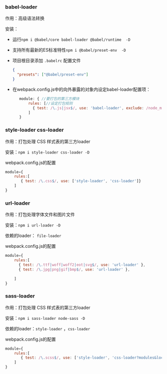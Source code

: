 ### babel-loader

作用：高级语法转换

安装：

- 运行`npm i @babel/core babel-loader @babel/runtime  -D`
- 支持所有最新的ES标准特性`npm i @babel/preset-env  -D`

- 项目根目录添加 `.babelrc` 配置文件

  ```json
  {
    "presets": ["@babel/preset-env"]
  }
  ```

- 在webpack.config.js中的向外暴露的对象内设定babel-loader配置项：

  ```js
     module: { //要打包的第三方模块
         rules: [//设定打包规则
           { test: /\.js|jsx$/, use: 'babel-loader', exclude: /node_modules/ }
         ]
     }
  ```







### style-loader css-loader

作用：打包处理 CSS 样式表的第三方loader

安装：`npm i style-loader css-loader -D` 

webpack.config.js的配置

~~~js
module={
    rules:[
       { test: /\.css$/, use: ['style-loader', 'css-loader']}
    ]
}
~~~



### url-loader 

作用：打包处理字体文件和图片文件

安装：`npm i url-loader -D` 

依赖的loader： `file-loader`

webpack.config.js的配置

~~~js
module={
    rules:[
      { test: /\.ttf|woff|woff2|eot|svg$/, use: 'url-loader' },
      { test: /\.jpg|png|gif|bmp$/, use: 'url-loader' },
        
    ]
}
~~~



### sass-loader 

作用：打包处理 CSS 样式表的第三方loader

安装：`npm i sass-loader node-sass -D` 

依赖的loader：`style-loader` ，`css-loader`

webpack.config.js的配置

~~~js
module={
    rules:[
       { test: /\.scss$/, use: ['style-loader', 'css-loader?modules&localIdentName=[path][name]-[local]-[hash:5]', 'sass-loader'] }
    ]
}
~~~



### 

